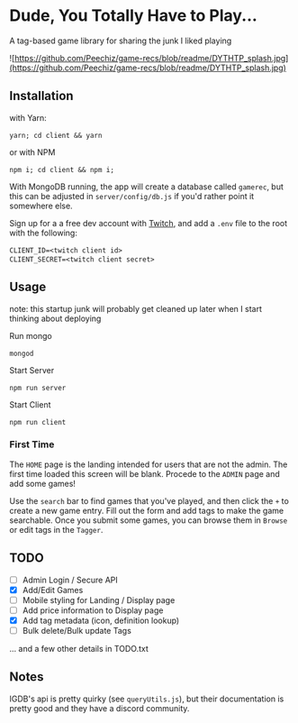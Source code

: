 # Dude, You Totally Have to Play...

A tag-based game library for sharing the junk I liked playing

![https://github.com/Peechiz/game-recs/blob/readme/DYTHTP_splash.jpg](https://github.com/Peechiz/game-recs/blob/readme/DYTHTP_splash.jpg)

## Installation

with Yarn:
```
yarn; cd client && yarn
```

or with NPM
```
npm i; cd client && npm i;
```

With MongoDB running, the app will create a database called `gamerec`, but this can be adjusted in `server/config/db.js` if you'd rather point it somewhere else.

Sign up for a a free dev account with [Twitch](https://dev.twitch.tv/), and add a `.env` file to the root with the following:
```
CLIENT_ID=<twitch client id>
CLIENT_SECRET=<twitch client secret>
```

## Usage

note: this startup junk will probably get cleaned up later when I start thinking about deploying

Run mongo
```
mongod
```

Start Server
```
npm run server
```

Start Client
```
npm run client
```

### First Time

The `HOME` page is the landing intended for users that are not the admin.  The first time loaded this screen will be blank.  Procede to the `ADMIN` page and add some games!

Use the `search` bar to find games that you've played, and then click the `+` to create a new game entry.  Fill out the form and add tags to make the game searchable. Once you submit some games, you can browse them in `Browse` or edit tags in the `Tagger`.

## TODO
- [ ] Admin Login / Secure API
- [x] Add/Edit Games
- [ ] Mobile styling for Landing / Display page
- [ ] Add price information to Display page
- [x] Add tag metadata (icon, definition lookup)
- [ ] Bulk delete/Bulk update Tags

... and a few other details in TODO.txt

## Notes

IGDB's api is pretty quirky (see `queryUtils.js`), but their documentation is pretty good and they have a discord community.
